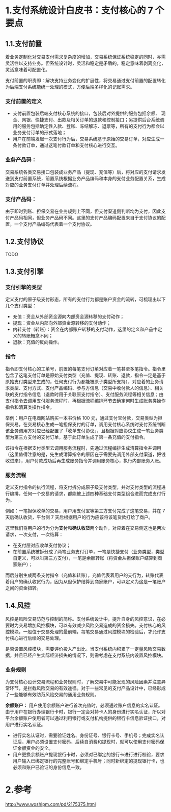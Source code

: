 # 1.支付系统设计白皮书：支付核心的 7 个要点

## 1.1.支付前置

着业务定制化对交易支付需求复杂度的增加，交易系统保证系统稳定的同时，亦需灵活性以支持业务。但系统设计时，灵活和稳定是矛盾的，稳定意味着剥离变化，灵活意味着可配置化。

支付前置的职责即：解决支持业务变化的扩展性，将交易通过支付前置的配置转化为后端支付系统能统一处理的模式，方便后端多样化的记账需求。

### 支付前置的定义

* 支付前置包装后端支付核心系统的接口，包装后对外提供的服务包括余额、 现金、网银、快捷支付、出款及相关订单的退款和控制接口；另提供后台系统调用的服务包括确定性入款、登账、冻结解冻、退票等，所有的支付行为都会以业务支付订单的形式落地；
* 用户在前端发起一次支付行为后，交易系统基于原始的交易订单，对应生成一条付款订单，通过这笔付款订单和支付核心进行交互。

### 业务产品码：

交易系统各类交易接口包装成业务产品（提现、充值等）后，将对应的支付请求发送到支付前置系统，前置系统根据业务产品编码和本身的支付业务配置关系，生成对应的业务支付订单并处理后续流程。

### 支付产品码：

由于即时到账、担保交易在业务规则上不同，但支付渠道侧判断均为支付，因此支付产品码相同，但业务产品码不同。这里的支付产品编码配置来自于支付协议的配置，一个支付产品编码代表着一个支付协议。


## 1.2.支付协议

TODO 


## 1.3.支付引擎

### 支付引擎的类型
定义支付的原子级支付形态，所有的支付行为都是账户资金的流转，可梳理出以下几个支付类型：

* 充值：资金从外部资金源向内部资金源转移的支付动作；
* 提现：资金从内部向外部资金源转移的支付动作；
* 内转支付（转账）：资金在内部账户转移的支付动作，这里的定义和产品中定义的转账概念不同；
* 退款：充值的反向操作。

### 指令

指令即支付核心的工单号，前置的每笔支付订单对应着一笔甚至多笔指令。指令里包含了这笔支付订单是原始支付类型（充值、提现、转账、退款，指令一定是基于原始支付类型来生成的，任何支付行为都能被原子类型所支持），对应着的业务请求类型、支付方式、支付产品编码、参与方信息（交易中收付款人的信息）、相关联的支付指令信息（退款时用于关联原支付指令）、支付服务流程等相关信息；由支付指令去调用支付服务流程时，再根据流程编排环节去确定何时生成账务类操作指令和清算类操作指令。

举例：用户在电商网站购买一本书价格 100 元，通过支付宝付款，交易类型为担保交易，在交易核心生成一笔担保支付的订单，调用支付核心系统时支付系统判断该业务调用方对应已经配置了「收单支付协议」，且根据对应协议生成一笔业务类型为第三方支付的支付订单，基于此订单生成了第一条充值的支付指令。

该指令在根据支付类型去调用服务流程时，先通过流程编排生成清算指令并调用（这里值得注意的是，先生成清算指令的原因在于需要先调用外部支付渠道，把钱收进来），用户付款成功后再生成账务指令并调用账务核心，执行内部账务入账。

### 服务流程
定义支付指令的执行流程，将支付拆分成原子级支付类型，并对支付类型的流程进行编排，任何一个交易的请求，都能被上述四种基础支付类型组合进而完成支付行为。

例如：一笔担保收单的交易，用户用支付宝等第三方支付完成了这笔交易，并在 7 天后确认收货，平台侧 7 天后根据用户的行为应该将该笔货款打给了商户。

这里我们将用户的行为分为**支付**和**确认收货**两个动作，对应着在交易侧这也是两次请求，一次支付，一次结算：

* 在支付层对应收单支付协议；
* 在前置系统被拆分成了两笔业务支付订单，一笔是快捷支付（业务类型，类型自定义，可以叫第三方支付），一笔是余额转账（将资金从担保账户结算到商家账户）；

而后分别生成两条支付指令（充值和转账），充值代表着用户的支行为，转账代表着用户的确认收货行为，因为从但保护结算到商家账户，可以定义为这是一笔账户之间的资金扭转。

## 1.4.风控

风控是风险交易防范与控制的简称。支付系统设计中，提升自身的风控意识，在必要时为交易增加风控模块，可以有效减少风险交易造成的资金损失。支付核心的风控模块，一般位于交易处理的最前端，每笔交易通过风控模块的检验后，才允许支付核心进行后续的交易处理。

是否设置风控模块，需要评价投入产出比。当支付系统内积累了一定量风险交易数据，并且已经产生实际经济损失的情况下，则需考虑在支付系统内设置风控模块。

### 业务规则

为支付核心设计交易流程和业务规则时，了解交易中可能发现的风险因素并注意异常环节，是拦截风险交易的有效途径。对于一些常见的支付产品设计中，已经形成了一些能够有效防范风险交易的通用业务规则。

**余额账户：**
用户使用余额账户进行首次充值时，必须通过账户信息的实名认证。由于用户在银行办理银行卡时，银行一定会对持卡人的身份进行实名认证，所以对平台余额账户使用者可以通过利用银行或支付机构提供的银行卡信息验证接口，对用户进行实名认证。

* 进行实名认证时，需要验证姓名、身份证号、银行卡号、手机号；完成实名认证后，用户必须设置支付密码，后续自消费和提现时，就可以使用支付密码保证余额资金的安全。
* 用户更换余额账户提现银行卡时，必须对已绑定的银行卡进行进行校验，要求用户输入已绑定银行的完整账号和绑定手机号；同时新绑定的提现银行卡，也必须和账户已验证的身份信息一致。

# 2.参考
http://www.woshipm.com/pd/2175375.html




